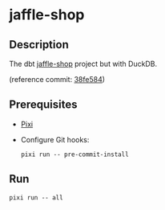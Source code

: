 <!-- vim: set ft=markdown : -->


# jaffle-shop

## Description

The dbt [jaffle-shop](https://github.com/dbt-labs/jaffle-shop#readme) project but with DuckDB.

(reference commit:
[38fe584](https://github.com/dbt-labs/jaffle-shop/tree/38fe5843863b78e334e69d00dfbd6840512e4e9a))

## Prerequisites

* [Pixi](https://pixi.sh)

* Configure Git hooks:

    ``` shell
    pixi run -- pre-commit-install
    ```

## Run

``` shell
pixi run -- all
```
